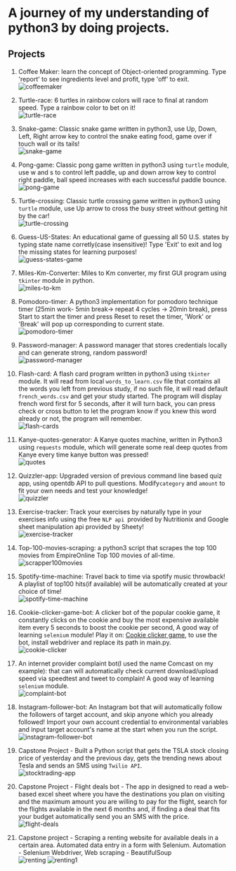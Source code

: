 # A journey of my understanding of python3 by doing projects.


## Projects

####
1. Coffee Maker: learn the concept of Object-oriented programming. Type 'report' to see ingredients level and profit, type 'off' to exit.                                                                                                                                                                                                                             
   ![coffeemaker](https://github.com/andreivln/python3-projects/blob/main/Coffe-maker/coffee-maker.gif)


2. Turtle-race: 6 turtles in rainbow colors will race to final at random speed. Type a rainbow color to bet on it!                                                                                                                                                                                                                                                      
   ![turtle-race](https://github.com/andreivln/python3-projects/blob/main/Turtle-race/turtle-race.gif)
   
3. Snake-game: Classic snake game written in python3, use Up, Down, Left, Right arrow key to control the snake eating food, game over if touch wall or its tails!                                                                                                                                                                                                         
   ![snake-game](https://github.com/andreivln/python3-projects/blob/main/Snake-game/snake.gif)

4. Pong-game: Classic pong game written in python3 using `turtle` module, use w and s to control left paddle, up and down arrow key to control right paddle, ball speed increases with each successful paddle bounce.                                                                                                                                                                                 
   ![pong-game](https://github.com/andreivln/python3-projects/blob/main/Arcade-game-pong/pong-game.gif)

5. Turtle-crossing: Classic turtle crossing game written in python3 using `turtle` module, use Up arrow to cross the busy street without getting hit by the car!                                                                                                                                                                                                                          
   ![turtle-crossing](https://github.com/andreivln/python3-projects/blob/main/Turtle-crossing/turtle-crossing.gif)

6. Guess-US-States: An educational game of guessing all 50 U.S. states by typing state name corretly(case insensitive)!  Type 'Exit' to exit and log the missing states for learning purposes!                                                                                                                                                                                            
   ![guess-states-game](https://github.com/andreivln/python3-projects/blob/main/US-states-game/us-states-guess.gif)

7. Miles-Km-Converter: Miles to Km converter, my first GUI program using `tkinter` module in python.                                                                                                                                                                                                                                                                                            
   ![miles-to-km](https://github.com/andreivln/python3-projects/blob/main/Miles-to-KM-converter/miles-km-converter.gif)

8. Pomodoro-timer: A python3 implementation for pomodoro technique timer (25min work- 5min break-> repeat 4 cycles -> 20min break), press Start to start the timer and press Reset to reset the timer, 'Work' or 'Break' will pop up corresponding to current state.                                                                                                                                                                                                                                                                                                                                                  
   ![pomodoro-timer](https://github.com/andreivln/python3-projects/blob/main/Pomodoro-timer/pomodora-technique-timer.gif)

9. Password-manager: A password manager that stores credentials locally and can generate strong, random password!                                                                                                                                                                                                                                                                  
   ![password-manager](https://github.com/andreivln/python3-projects/blob/main/Password-manager/password-manager.gif)

10. Flash-card: A flash card program written in python3 using `tkinter` module. It will read from local `words_to_learn.csv` file that contains all the words you left from previous study, if no such file, it will read default `french_words.csv` and get your study started. The program will display french word first for 5 seconds, after it will turn back, you can press check or cross button to let the program know if you knew this word already or not, the program will remember.                                                                                                                                                                                                                                                                                                                                        
    ![flash-cards](https://github.com/andreivln/python3-projects/blob/main/Flash-cards/flash-card.gif)

11. Kanye-quotes-generator: A Kanye quotes machine, written in Python3 using `requests` module, which will generate some real deep quotes from Kanye every time kanye button was pressed!                                                                                                                                                                              
    ![quotes](https://github.com/andreivln/python3-projects/blob/main/Kanye-quotes/quotes.gif)

                                                                                                             
12. Quizzler-app: Upgraded version of previous command line based quiz app, using opentdb API to pull questions. Modify`category` and `amount` to fit your own needs and test your knowledge!                                                                                                                                                                      
    ![quizzler](https://github.com/andreivln/python3-projects/blob/main/Quizzler-app/quizzler-app.gif)

13. Exercise-tracker: Track your exercises by naturally type in your exercises info using the free `NLP api `provided by Nutritionix and Google sheet manipulation api provided by Sheety!                                                                                                                                                                         
    ![exercise-tracker](https://github.com/andreivln/python3-projects/blob/main/Exercise-tracker/exercise-tracker.gif)

14. Top-100-movies-scraping: a python3 script that scrapes the top 100 movies from EmpireOnline Top 100 movies of all-time.                                                                                                                                                                                                                                      
    ![scrapper100movies](https://github.com/andreivln/python3-projects/blob/main/top100-movie-scrapper/top100-movies-scrape.gif)

15. Spotify-time-machine: Travel back to time via spotify music throwback! A playlist of top100 hits(if available) will be automatically created at your choice of time!                                                                                                                                                                                                                
    ![spotify-time-machine](https://github.com/andreivln/python3-projects/blob/main/Spotify-time-machine/spotify-time-machine.gif)

16. Cookie-clicker-game-bot: A clicker bot of the popular cookie game, it constantly clicks on the cookie and buy the most expensive available item every 5 seconds to boost the cookie per second, A good way of learning `selenium` module! Play it on: [Cookie clicker game](http://orteil.dashnet.org/experiments/cookie/), to use the bot, install webdriver and replace its path in main.py.                                                                                                                                                                                                       
    ![cookie-clicker](https://github.com/andreivln/python3-projects/blob/main/Cookie-clicker/cookie-clicker.gif)

17. An internet provider complaint bot(I used the name Comcast on my example): that can will automatically check current download/upload speed via speedtest and tweet to complain! A good way of learning `selenium` module.                                                                                                                                                  
    ![complaint-bot](https://github.com/andreivln/python3-projects/blob/main/Internet-provider-complaint-bot/comcast-complaint-bot.png)

18. Instagram-follower-bot: An Instagram bot that will automatically follow the followers of target account, and skip anyone which you already followed! Import your own account credential to environmental variables and input target account's name at the start when you run the script.                                                                                                                                                                                                                                                                                                                    
    ![instagram-follower-bot](https://github.com/andreivln/python3-projects/blob/main/Instagram-follower-bot/instagram-follower-bot.gif)

19. Capstone Project - Built a Python script that gets the TSLA stock closing price of yesterday and the previous day, gets the trending news about Tesla and sends an SMS using `Twilio API`.                                
    ![stocktrading-app](https://github.com/andreivln/python3-projects/blob/main/StockTrading-app/IMG_2314.jpeg)

20. Capstone Project - Flight deals bot - The app in designed to read a web-based excel sheet where you have the destinations you plan on visiting and the maximum amount you are willing to pay for the flight, search for the flights available in the next 6 months and, if finding a deal that fits your budget automatically send you an SMS with the price.                                                                                   
    ![flight-deals](https://github.com/andreivln/python3-projects/blob/main/flight-deals-alert/IMG_2317.jpeg)

21. Capstone project - Scraping a renting website for available deals in a certain area. Automated data entry in a form with Selenium. Automation - Selenium Webdriver, Web scraping - BeautifulSoup                         
    ![renting](https://github.com/andreivln/python3-projects/blob/main/Renting_research_project/renting1.gif)
    ![renting1](https://github.com/andreivln/python3-projects/blob/main/Renting_research_project/renting.png)
                                                                                


